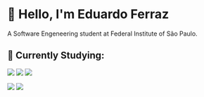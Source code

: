 # 👋 Hello, I'm Eduardo Ferraz 
A Software Engeneering student at Federal Institute of São Paulo.
## 🚀 Currently Studying: 
 ![](https://img.shields.io/badge/Python-14354C?style=for-the-badge&logo=python&logoColor=white) ![](	https://img.shields.io/badge/C%2B%2B-00599C?style=for-the-badge&logo=c%2B%2B&logoColor=white) ![](https://img.shields.io/badge/-Unreal%20Engine-313131?style=for-the-badge&logo=unreal-engine&logoColor=white)
 
[![](https://github-readme-stats.vercel.app/api?username=DudsFerraz)](https://github.com/anuraghazra/github-readme-stats) [![](https://github-readme-stats.vercel.app/api/top-langs/?username=DudsFerraz)](https://github.com/anuraghazra/github-readme-stats)
